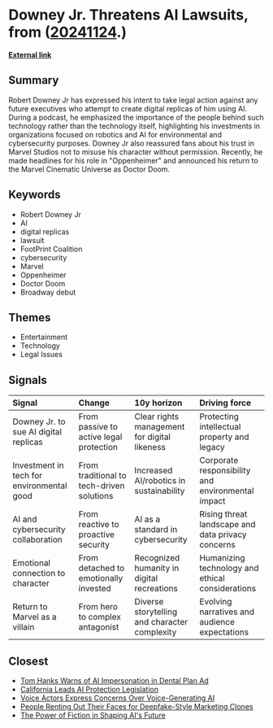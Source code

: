 # __Downey Jr. Threatens AI Lawsuits__, from ([20241124](https://kghosh.substack.com/p/20241124).)

__[External link](https://www.theguardian.com/film/2024/oct/29/robert-downey-jr-i-will-sue-all-future-executives-who-make-ai-replicas-of-me)__



## Summary

Robert Downey Jr has expressed his intent to take legal action against any future executives who attempt to create digital replicas of him using AI. During a podcast, he emphasized the importance of the people behind such technology rather than the technology itself, highlighting his investments in organizations focused on robotics and AI for environmental and cybersecurity purposes. Downey Jr also reassured fans about his trust in Marvel Studios not to misuse his character without permission. Recently, he made headlines for his role in "Oppenheimer" and announced his return to the Marvel Cinematic Universe as Doctor Doom.

## Keywords

* Robert Downey Jr
* AI
* digital replicas
* lawsuit
* FootPrint Coalition
* cybersecurity
* Marvel
* Oppenheimer
* Doctor Doom
* Broadway debut

## Themes

* Entertainment
* Technology
* Legal Issues

## Signals

| Signal                                    | Change                                    | 10y horizon                                   | Driving force                                     |
|:------------------------------------------|:------------------------------------------|:----------------------------------------------|:--------------------------------------------------|
| Downey Jr. to sue AI digital replicas     | From passive to active legal protection   | Clear rights management for digital likeness  | Protecting intellectual property and legacy       |
| Investment in tech for environmental good | From traditional to tech-driven solutions | Increased AI/robotics in sustainability       | Corporate responsibility and environmental impact |
| AI and cybersecurity collaboration        | From reactive to proactive security       | AI as a standard in cybersecurity             | Rising threat landscape and data privacy concerns |
| Emotional connection to character         | From detached to emotionally invested     | Recognized humanity in digital recreations    | Humanizing technology and ethical considerations  |
| Return to Marvel as a villain             | From hero to complex antagonist           | Diverse storytelling and character complexity | Evolving narratives and audience expectations     |

## Closest

* [Tom Hanks Warns of AI Impersonation in Dental Plan Ad](a6a85ffaf515094e85437d112d6f19b7)
* [California Leads AI Protection Legislation](d1edb1b7342b22989cca39e23d906eb2)
* [Voice Actors Express Concerns Over Voice-Generating AI](fdaa6ee397da0b1a689af2883ee8f2af)
* [People Renting Out Their Faces for Deepfake-Style Marketing Clones](c13461345b4bd62b1133b6eba075e6a2)
* [The Power of Fiction in Shaping AI's Future](026067bce7eb8accee127cf0cac4dfa5)